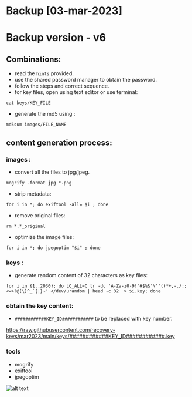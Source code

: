 # Backup [03-mar-2023]
# Backup version - v6

## Combinations:
- read the `hints` provided.
- use the shared password manager to obtain the password.
- follow the steps and correct sequence.
- for key files, open using text editor or use terminal:
```
cat keys/KEY_FILE
```
- generate the md5 using : 
```
md5sum images/FILE_NAME
```

## content generation process:

### images : 

- convert all the files to jpg/jpeg.
```
mogrify -format jpg *.png
```
- strip metadata:
``` 
for i in *; do exiftool -all= $i ; done
```
- remove original files:
```
rm *.*_original
```
- optimize the image files:
```
for i in *; do jpegoptim "$i" ; done
```

### keys :
- generate random content of 32 characters as key files:
```
for i in {1..2030}; do LC_ALL=C tr -dc 'A-Za-z0-9!"#$%&'\''()*+,-./:;<=>?@[\]^_`{|}~' </dev/urandom | head -c 32  > $i.key; done
```

### obtain the key content:

- `############KEY_ID############` to be replaced with key number.

https://raw.githubusercontent.com/recovery-keys/mar2023/main/keys/############KEY_ID############.key

### tools
- mogrify
- exiftool
- jpegoptim

![alt text](https://raw.githubusercontent.com/recovery-keys/mar2023/main/jan-2033_flow.drawio.png)
